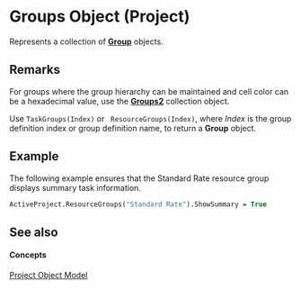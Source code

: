 
# Groups Object (Project)

Represents a collection of  **[Group](e3756818-f051-1ae4-5402-0398e568ebfc.md)** objects.


## Remarks

For groups where the group hierarchy can be maintained and cell color can be a hexadecimal value, use the  **[Groups2](b2b83868-3366-4fb0-fed9-16d4c5eaff87.md)** collection object.

Use  `TaskGroups(Index)` or ` ResourceGroups(Index)`, where  _Index_ is the group definition index or group definition name, to return a **Group** object.


## Example

The following example ensures that the Standard Rate resource group displays summary task information.


```vb
ActiveProject.ResourceGroups("Standard Rate").ShowSummary = True 


```


## See also


#### Concepts


[Project Object Model](900b167b-88ec-ea88-15b7-27bb90c22ac6.md)